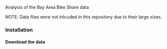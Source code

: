 Analysis of the Bay Area Bike Share data

NOTE: Data files were not inlcuded in this repository due to their large sizes. 

### Installation

#### Download the data


